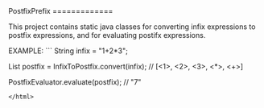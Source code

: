 <html>
PostfixPrefix
=============

This project contains static java classes for converting infix expressions to postfix expressions, and for evaluating postifx expressions.

<p>
EXAMPLE:
```
String infix = "1+2*3";

List<Token> postfix = InfixToPostfix.convert(infix);   // [<1>, <2>, <3>, <*>, <+>]

PostfixEvaluator.evaluate(postfix);                    // "7"

```
</html>
